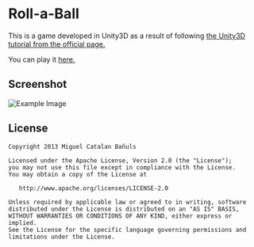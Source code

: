 Roll-a-Ball
===========

This is a game developed in Unity3D as a result of following [the Unity3D tutorial from the official page.][1]

You can play it [here.][3]

Screenshot
----
![Example Image][2]

License
-----------

    Copyright 2013 Miguel Catalan Bañuls

    Licensed under the Apache License, Version 2.0 (the "License");
    you may not use this file except in compliance with the License.
    You may obtain a copy of the License at

       http://www.apache.org/licenses/LICENSE-2.0

    Unless required by applicable law or agreed to in writing, software
    distributed under the License is distributed on an "AS IS" BASIS,
    WITHOUT WARRANTIES OR CONDITIONS OF ANY KIND, either express or implied.
    See the License for the specific language governing permissions and
    limitations under the License.
[1]:http://unity3d.com/learn/tutorials/projects/roll-a-ball
[2]:https://raw.github.com/MiguelCatalan/Roll-a-ball/master/Images/Screenshot.PNG
[3]:http://miguelcatalan.github.io/Roll-a-ball/